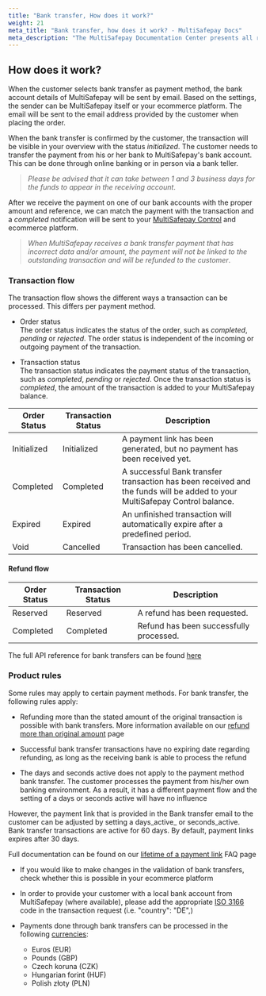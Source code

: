 ```yaml
---
title: "Bank transfer, How does it work?"
weight: 21
meta_title: "Bank transfer, how does it work? - MultiSafepay Docs"
meta_description: "The MultiSafepay Documentation Center presents all relevant information about our Plugins and API. You can also find support pages for Payment Methods, Tools and General Questions as well as the contact details of our Support and Integration Teams."
---
```

## How does it work?
When the customer selects bank transfer as payment method, the bank account details of MultiSafepay will be sent by email. Based on the settings, the sender can be MultiSafepay itself or your ecommerce platform. The email will be sent to the email address provided by the customer when placing the order.

When the bank transfer is confirmed by the customer, the transaction will be visible in your overview with the status _initialized_. The customer needs to transfer the payment from his or her bank to MultiSafepay's bank account. This can be done through online banking or in person via a bank teller.

> _Please be advised that it can take between 1 and 3 business days for the funds to appear in the receiving account_.

After we receive the payment on one of our bank accounts with the proper amount and reference, we can match the payment with the transaction and a _completed_ notification will be sent to your [MultiSafepay Control](https://merchant.multisafepay.com) and ecommerce platform.

> _When MultiSafepay receives a bank transfer payment that has incorrect data and/or amount, the payment will not be linked to the outstanding transaction and will be refunded to the customer_.

### Transaction flow
The transaction flow shows the different ways a transaction can be processed. This differs per payment method.

* Order status      
The order status indicates the status of the order, such as _completed_, _pending_ or _rejected_. The order status is independent of the incoming or outgoing payment of the transaction.

* Transaction status       
The transaction status indicates the payment status of the transaction, such as _completed_, _pending_ or _rejected_. Once the transaction status is _completed_, the amount of the transaction is added to your MultiSafepay balance.


| Order Status                      | Transaction Status      | Description |
|--------------------------------|-----------|-----------------------------------------------------------------------------------------|
| Initialized  | Initialized  | A payment link has been generated, but no payment has been received yet.    |
| Completed   | Completed   | A successful Bank transfer transaction has been received and the funds will be added to your MultiSafepay Control balance.   | 
| Expired     | Expired     | An unfinished transaction will automatically expire after a predefined period.  | 
| Void        | Cancelled    | Transaction has been cancelled.   | 

#### Refund flow

| Order Status                      | Transaction Status      | Description |
|--------------------------------|-----------|-----------------------------------------------------------------------------------------|
| Reserved       | Reserved    | A refund has been requested. | 
| Completed      | Completed   | Refund has been successfully processed.  | 


The full API reference for bank transfers can be found [here](/api/#bank-transfer)

### Product rules
Some rules may apply to certain payment methods. For bank transfer, the following rules apply:

* Refunding more than the stated amount of the original transaction is possible with bank transfers. More information available on our [refund more than original amount](/faq/finance/refund-more-than-original-amount) page

* Successful bank transfer transactions have no expiring date regarding refunding, as long as the receiving bank is able to process the refund

* The days and seconds active does not apply to the payment method bank transfer. The customer processes the payment from his/her own banking environment. As a result, it has a different payment flow and the setting of a days or seconds active will have no influence
 
However, the payment link that is provided in the Bank transfer email to the customer can be adjusted by setting a days_active_ or seconds_active. Bank transfer transactions are active for 60 days. By default, payment links expires after 30 days. 

Full documentation can be found on our [lifetime of a payment link](/faq/api/lifetime-of-a-payment-link) FAQ page<br>

* If you would like to make changes in the validation of bank transfers, check whether this is possible in your ecommerce platform

* In order to provide your customer with a local bank account from MultiSafepay (where available), please add the appropriate [ISO 3166](https://www.iso.org/iso-3166-country-codes.html) code in the transaction request (i.e. "country": "DE",)

* Payments done through bank transfers can be processed in the following [currencies](/faq/general/which-currencies-are-supported-by-multisafepay):

     * Euros (EUR)
     * Pounds (GBP)
     * Czech koruna (CZK)
     * Hungarian forint (HUF)
     * Polish złoty (PLN)

